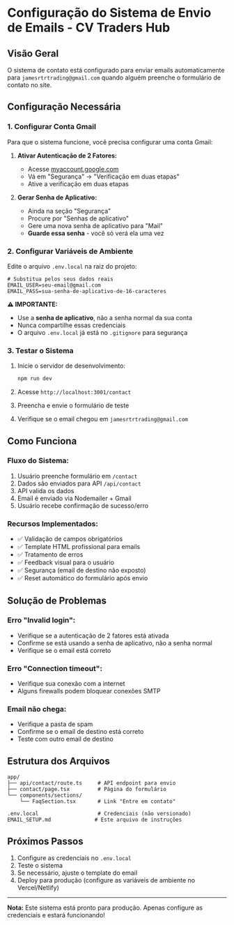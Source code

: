 # Configuração do Sistema de Envio de Emails - CV Traders Hub

## Visão Geral
O sistema de contato está configurado para enviar emails automaticamente para `jamesrtrtrading@gmail.com` quando alguém preenche o formulário de contato no site.

## Configuração Necessária

### 1. Configurar Conta Gmail
Para que o sistema funcione, você precisa configurar uma conta Gmail:

1. **Ativar Autenticação de 2 Fatores:**
   - Acesse [myaccount.google.com](https://myaccount.google.com)
   - Vá em "Segurança" → "Verificação em duas etapas"
   - Ative a verificação em duas etapas

2. **Gerar Senha de Aplicativo:**
   - Ainda na seção "Segurança"
   - Procure por "Senhas de aplicativo"
   - Gere uma nova senha de aplicativo para "Mail"
   - **Guarde essa senha** - você só verá ela uma vez

### 2. Configurar Variáveis de Ambiente
Edite o arquivo `.env.local` na raiz do projeto:

```env
# Substitua pelos seus dados reais
EMAIL_USER=seu-email@gmail.com
EMAIL_PASS=sua-senha-de-aplicativo-de-16-caracteres
```

**⚠️ IMPORTANTE:**
- Use a **senha de aplicativo**, não a senha normal da sua conta
- Nunca compartilhe essas credenciais
- O arquivo `.env.local` já está no `.gitignore` para segurança

### 3. Testar o Sistema
1. Inicie o servidor de desenvolvimento:
   ```bash
   npm run dev
   ```

2. Acesse `http://localhost:3001/contact`

3. Preencha e envie o formulário de teste

4. Verifique se o email chegou em `jamesrtrtrading@gmail.com`

## Como Funciona

### Fluxo do Sistema:
1. Usuário preenche formulário em `/contact`
2. Dados são enviados para API `/api/contact`
3. API valida os dados
4. Email é enviado via Nodemailer + Gmail
5. Usuário recebe confirmação de sucesso/erro

### Recursos Implementados:
- ✅ Validação de campos obrigatórios
- ✅ Template HTML profissional para emails
- ✅ Tratamento de erros
- ✅ Feedback visual para o usuário
- ✅ Segurança (email de destino não exposto)
- ✅ Reset automático do formulário após envio

## Solução de Problemas

### Erro "Invalid login":
- Verifique se a autenticação de 2 fatores está ativada
- Confirme se está usando a senha de aplicativo, não a senha normal
- Verifique se o email está correto

### Erro "Connection timeout":
- Verifique sua conexão com a internet
- Alguns firewalls podem bloquear conexões SMTP

### Email não chega:
- Verifique a pasta de spam
- Confirme se o email de destino está correto
- Teste com outro email de destino

## Estrutura dos Arquivos

```
app/
├── api/contact/route.ts     # API endpoint para envio
├── contact/page.tsx         # Página do formulário
└── components/sections/
    └── FaqSection.tsx       # Link "Entre em contato"

.env.local                   # Credenciais (não versionado)
EMAIL_SETUP.md              # Este arquivo de instruções
```

## Próximos Passos
1. Configure as credenciais no `.env.local`
2. Teste o sistema
3. Se necessário, ajuste o template do email
4. Deploy para produção (configure as variáveis de ambiente no Vercel/Netlify)

---

**Nota:** Este sistema está pronto para produção. Apenas configure as credenciais e estará funcionando!